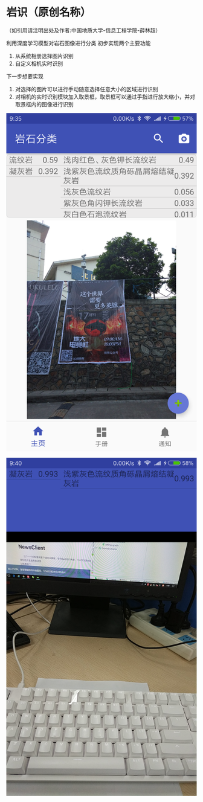 # 岩识（原创名称）
（如引用请注明出处及作者:中国地质大学-信息工程学院-薛林超）

利用深度学习模型对岩石图像进行分类
初步实现两个主要功能
1. 从系统相册选择图片识别
2. 自定义相机实时识别

下一步想要实现
1. 对选择的图片可以进行手动随意选择任意大小的区域进行识别
2. 对相机的实时识别模块加入取景框，取景框可以通过手指进行放大缩小，并对取景框内的图像进行识别

![从系统相册选择图片识别](https://github.com/xuelinchao/RockClassification/blob/master/Screenshots/main_fragment.png)

![自定义相机实时识别](https://github.com/xuelinchao/RockClassification/blob/master/Screenshots/classifier_activity.png)

